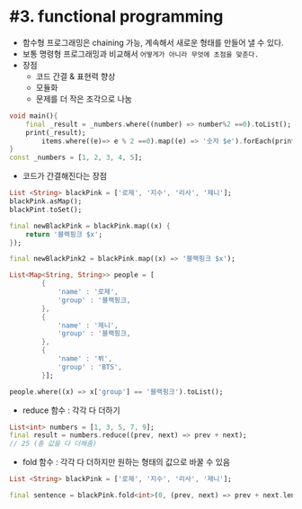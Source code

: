 # #3. functional programming

- 함수형 프로그래밍은 chaining 가능, 계속해서 새로운 형태를 만들어 낼 수 있다.
- 보통 명령형 프로그래밍과 비교해서 `어떻게가 아니라 무엇에 초점을 맞춘다.`
- 장점
    - 코드 간결 & 표현력 향상
    - 모듈화
    - 문제를 더 작은 조각으로 나눔

```dart
void main(){
	final _result = _numbers.where((number) => number%2 ==0).toList();
	print(_result);
		items.where((e)=> e % 2 ==0).map((e) => '숫자 $e').forEach(print);
}
const _numbers = [1, 2, 3, 4, 5];

```

- 코드가 간결해진다는 장점

```dart
List <String> blackPink = ['로제', '지수', '리사', '제니'];
blackPink.asMap();
blackPint.toSet();

final newBlackPink = blackPink.map((x) {
	return '블랙핑크 $x';
});

final newBlackPink2 = blackPink.map((x) => '블랙핑크 $x');

List<Map<String, String>> people = [
		{
			'name' : '로제',
			'group' : '블랙핑크,
		},
		{
			'name' : '제니',
			'group' : '블랙핑크,
		},
		{
			'name' : '뷔',
			'group' : 'BTS',
		}];

people.where((x) => x['group'] == '블랙핑크').toList();
```

- reduce 함수 : 각각 다 더하기

```dart
List<int> numbers = [1, 3, 5, 7, 9];
final result = numbers.reduce((prev, next) => prev + next);
// 25 (총 값을 다 더해줌)
```

- fold 함수 : 각각 다 더하지만 원하는 형태의 값으로 바꿀 수 있음

```dart
List <String> blackPink = ['로제', '지수', '리사', '제니'];

final sentence = blackPink.fold<int>(0, (prev, next) => prev + next.length);
```